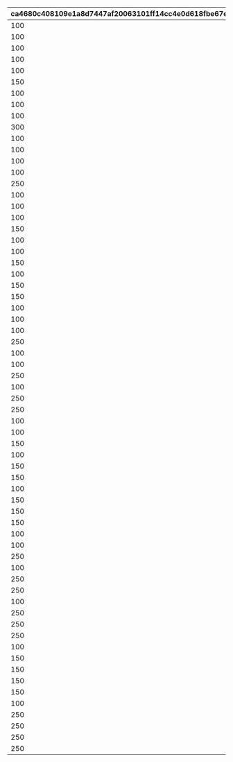 |ca4680c408109e1a8d7447af20063101ff14cc4e0d618fbe67e767304124d48c|a720419e51385fca5dd27e3614deacf09c3f6142566640a2a5dec2a32da58b0d|ff57c5f1d93ac22caa1773cad70280b830a00aeec0c5153ea8b69b031992507f|c5ec4649b7eb1c14aea06117166778dce213cac0b7836fe80420b06553b1341e|2e08047efaf2a3ef800f59ec18640240c08973f21a996d826cd3e8a37b6e3c53|2d07b51afd78fcb283d5b5b8c142fc7e36abf17c6ebe3ae5dcfc7d2b928cb40b|
| --- | --- | --- | --- | --- | --- |
|100|100|100|100|1000000|100|
|100|150|100|100|2000000|100|
|100|100|100|150|2000001|100|
|100|100|100|100|2000002|150|
|100|100|150|100|2000003|100|
|150|100|100|100|2000004|100|
|100|300|100|100|2000005|100|
|100|100|100|300|2000006|100|
|100|100|300|100|2000008|100|
|300|100|100|100|2000009|100|
|100|250|100|100|2000010|100|
|100|100|100|250|2000011|100|
|100|100|100|100|2000012|250|
|100|100|250|100|2000013|100|
|250|100|100|100|2000014|100|
|100|150|100|150|3000000|100|
|100|150|100|100|3000001|150|
|100|150|150|100|3000002|100|
|150|150|100|100|3000003|100|
|100|100|100|150|3000004|150|
|100|100|150|150|3000005|100|
|150|100|100|150|3000006|100|
|100|100|150|100|3000007|150|
|150|100|100|100|3000008|150|
|150|100|150|100|3000009|100|
|100|250|100|250|3000010|100|
|100|250|100|100|3000011|250|
|100|250|250|100|3000012|100|
|250|250|100|100|3000013|100|
|100|100|100|250|3000014|250|
|100|100|250|250|3000015|100|
|250|100|100|250|3000016|100|
|100|100|250|100|3000017|250|
|250|100|100|100|3000018|250|
|250|100|250|100|3000019|100|
|100|150|100|150|4000000|150|
|100|150|150|150|4000001|100|
|150|150|100|150|4000002|100|
|100|150|150|100|4000003|150|
|150|150|100|100|4000004|150|
|150|150|150|100|4000005|100|
|100|100|150|150|4000006|150|
|150|100|100|150|4000007|150|
|150|100|150|150|4000008|100|
|150|100|150|100|4000009|150|
|100|250|100|250|4000010|250|
|100|250|250|250|4000011|100|
|250|250|100|250|4000012|100|
|100|250|250|100|4000013|250|
|250|250|100|100|4000014|250|
|250|250|250|100|4000015|100|
|100|100|250|250|4000016|250|
|250|100|100|250|4000017|250|
|250|100|250|250|4000018|100|
|250|100|250|100|4000019|250|
|100|150|150|150|5000000|150|
|150|150|100|150|5000001|150|
|150|150|150|150|5000002|100|
|150|150|150|100|5000003|150|
|150|100|150|150|5000004|150|
|100|250|250|250|5000010|250|
|250|250|100|250|5000011|250|
|250|250|250|250|5000012|100|
|250|250|250|100|5000013|250|
|250|100|250|250|5000014|250|